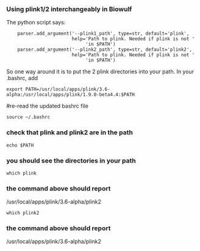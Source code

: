 
### Using plink1/2 interchangeably in Biowulf


The python script says: 
```
    parser.add_argument('--plink1_path', type=str, default='plink',
                        help='Path to plink. Needed if plink is not '
                             'in $PATH')
    parser.add_argument('--plink2_path', type=str, default='plink2',
                        help='Path to plink. Needed if plink is not '
                             'in $PATH')
```

So one way around it is to put the 2 plink directories into your path. In your .bashrc, add
```
export PATH=/usr/local/apps/plink/3.6-alpha:/usr/local/apps/plink/1.9.0-beta4.4:$PATH
```
#re-read the updated bashrc file
```
source ~/.bashrc
```
### check that plink and plink2 are in the path
```
echo $PATH  
```
### you should see the directories in your path
```
which plink
```
### the command above should report
/usr/local/apps/plink/3.6-alpha/plink2
```
which plink2
```
### the command above should report
/usr/local/apps/plink/3.6-alpha/plink2


